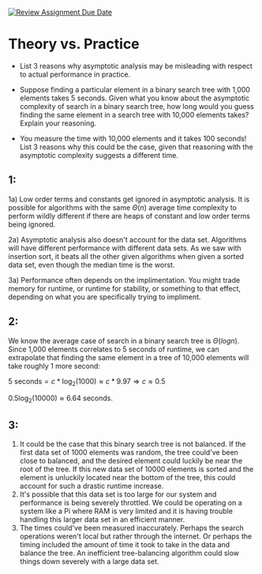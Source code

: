 [![Review Assignment Due Date](https://classroom.github.com/assets/deadline-readme-button-24ddc0f5d75046c5622901739e7c5dd533143b0c8e959d652212380cedb1ea36.svg)](https://classroom.github.com/a/FgMJElkj)
# Theory vs. Practice

- List 3 reasons why asymptotic analysis may be misleading with respect to
  actual performance in practice.
  

- Suppose finding a particular element in a binary search tree with 1,000
  elements takes 5 seconds. Given what you know about the asymptotic complexity
  of search in a binary search tree, how long would you guess finding the same
  element in a search tree with 10,000 elements takes? Explain your reasoning.

- You measure the time with 10,000 elements and it takes 100 seconds! List 3
  reasons why this could be the case, given that reasoning with the asymptotic
  complexity suggests a different time.

## 1:
1a) Low order terms and constants get ignored in asymptotic analysis. It is possible for algorithms with the same $\Theta (n)$ average time complexity to perform wildly different if there are heaps of constant and low order terms being ignored.

  2a) Asymptotic analysis also doesn't account for the data set. Algorithms will have different performance with different data sets. As we saw with insertion sort, it beats all the other given algorithms when given a sorted data set, even though the median time is the worst.
  
  3a) Performance often depends on the implimentation. You might trade memory for runtime, or runtime for stability, or something to that effect, depending on what you are specifically trying to impliment.

## 2:

We know the average case of search in a binary search tree is $\Theta (logn)$. Since 1,000 elements correlates to 5 seconds of runtime, we can extrapolate that finding the same element in a tree of 10,000 elements will take roughly 1 more second:
  
  $5 \text{ seconds}=c*\text{log}_2 (1000) \approx c*9.97\Rightarrow c\approx0.5$
  
  $0.5\text{log}_2(10000)\approx6.64$ seconds.

## 3:
1) It could be the case that this binary search tree is not balanced. If the first data set of 1000 elements was random, the tree could've been close to balanced, and the desired element could luckily be near the root of the tree. If this new data set of 10000 elements is sorted and the element is unluckily located near the bottom of the tree, this could account for such a drastic runtime increase.
2) It's possible that this data set is too large for our system and performance is being severely throttled. We could be operating on a system like a Pi where RAM is very limited and it is having trouble handling this larger data set in an efficient manner.
3) The times could've been measured inaccurately. Perhaps the search operations weren't local but rather through the internet. Or perhaps the timing included the amount of time it took to take in the data and balance the tree. An inefficient tree-balancing algorithm could slow things down severely with a large data set.

